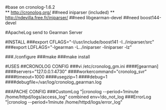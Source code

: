 #base on cronolog-1.6.2    
** http://cronolog.org/
##need iniparser (included) 
** http://ndevilla.free.fr/iniparser/
##need libgearman-devel
##need boost144-devel

#ApacheLog send to Gearman Server

#INSTALL
###export CFLAGS="-I/usr/include/boost141 -I../iniparser/src"
###export LDFLAGS="-lgearman -L../iniparser -liniparser -lz"

###./configure
###make
###make install

#USES
##CRONOLOG CONFIG
###vi /etc/cronolog_gm.ini
####[gearman]
####servers="127.0.0.1:4730"
####workercommand="cronolog_svr"
####timeout=1000
####usegzip=1
####debug=1
####debugfile=/var/log/cronolog_gearman.log


##APACHE CONFIG
###CustomLog "|cronolog --period=1minute /home/httpd/logs/access_log" combined env=!do_not_log
###ErrorLog "|cronolog --period=1minute /home/httpd/logs/error_log"


